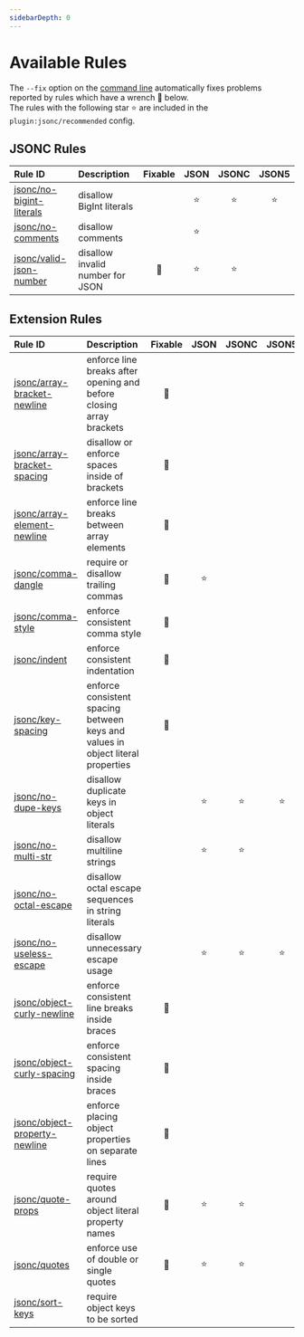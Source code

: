 ```yaml
---
sidebarDepth: 0
---
```


# Available Rules

The `--fix` option on the [command line](https://eslint.org/docs/user-guide/command-line-interface#fixing-problems) automatically fixes problems reported by rules which have a wrench :wrench: below.  
The rules with the following star :star: are included in the `plugin:jsonc/recommended` config.

<!-- This file is automatically generated in tools/update-docs-rules-index.js, do not change! -->

## JSONC Rules

| Rule ID | Description | Fixable | JSON | JSONC | JSON5 |
|:--------|:------------|:-------:|:----:|:-----:|:-----:|
| [jsonc/no-bigint-literals](./no-bigint-literals.md) | disallow BigInt literals |  | :star: | :star: | :star: |
| [jsonc/no-comments](./no-comments.md) | disallow comments |  | :star: |  |  |
| [jsonc/valid-json-number](./valid-json-number.md) | disallow invalid number for JSON | :wrench: | :star: | :star: |  |

## Extension Rules

| Rule ID | Description | Fixable | JSON | JSONC | JSON5 |
|:--------|:------------|:-------:|:----:|:-----:|:-----:|
| [jsonc/array-bracket-newline](./array-bracket-newline.md) | enforce line breaks after opening and before closing array brackets | :wrench: |  |  |  |
| [jsonc/array-bracket-spacing](./array-bracket-spacing.md) | disallow or enforce spaces inside of brackets | :wrench: |  |  |  |
| [jsonc/array-element-newline](./array-element-newline.md) | enforce line breaks between array elements | :wrench: |  |  |  |
| [jsonc/comma-dangle](./comma-dangle.md) | require or disallow trailing commas | :wrench: | :star: |  |  |
| [jsonc/comma-style](./comma-style.md) | enforce consistent comma style | :wrench: |  |  |  |
| [jsonc/indent](./indent.md) | enforce consistent indentation | :wrench: |  |  |  |
| [jsonc/key-spacing](./key-spacing.md) | enforce consistent spacing between keys and values in object literal properties | :wrench: |  |  |  |
| [jsonc/no-dupe-keys](./no-dupe-keys.md) | disallow duplicate keys in object literals |  | :star: | :star: | :star: |
| [jsonc/no-multi-str](./no-multi-str.md) | disallow multiline strings |  | :star: | :star: |  |
| [jsonc/no-octal-escape](./no-octal-escape.md) | disallow octal escape sequences in string literals |  |  |  |  |
| [jsonc/no-useless-escape](./no-useless-escape.md) | disallow unnecessary escape usage |  | :star: | :star: | :star: |
| [jsonc/object-curly-newline](./object-curly-newline.md) | enforce consistent line breaks inside braces | :wrench: |  |  |  |
| [jsonc/object-curly-spacing](./object-curly-spacing.md) | enforce consistent spacing inside braces | :wrench: |  |  |  |
| [jsonc/object-property-newline](./object-property-newline.md) | enforce placing object properties on separate lines | :wrench: |  |  |  |
| [jsonc/quote-props](./quote-props.md) | require quotes around object literal property names | :wrench: | :star: | :star: |  |
| [jsonc/quotes](./quotes.md) | enforce use of double or single quotes | :wrench: | :star: | :star: |  |
| [jsonc/sort-keys](./sort-keys.md) | require object keys to be sorted |  |  |  |  |
